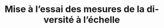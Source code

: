 ---
title: "Mise à l’essai des mesures de la diversité à l’échelle"
layout: post
lang: fr
lang-ref: 507-diversity-at-scale
section: 5
category: 
  - vision
  - diversity
hero:
  image:
    src: 5.7-tx-heading.png
    alt: Une photo d'une marée noire sous des lumières colorées.
  standards:
    - ethics
    - data
blocks:
  - type: title
    label: L’idée
  - Le gouvernement du Canada est déterminé à promouvoir la diversité, l’inclusion et l’égalité dans l’embauche dans la fonction publique et dans tous les aspects du travail gouvernemental. Bien qu’une grande partie de cet engagement se traduise par la socialisation des approches antiracistes et un changement de culture, particulièrement en ce qui a trait à la prise de décisions, il y a aussi le besoin de solutions systémiques qui peuvent produire des résultats à un niveau agrégé. Bref, le gouvernement est à la recherche de nouveaux processus qui produisent de nouveaux résultats.
  - Compte tenu du travail modeste, mais prometteur, que le Nuage de talents a fait pour restructurer le processus de demande d’emploi au gouvernement du Canada, l’équipe estime qu’il y a lieu de mener une étude plus vaste pour voir si cette solution peut produire des résultats évolutifs.
  - Les expériences réalisées par le Nuage de talents à ce jour sont loin d’être une étude statistiquement valable qui prouverait ou réfuterait la méthode. La première étape serait de commencer avec un échantillon suffisamment grand pour que nous puissions statistiquement prouver (ou réfuter) la théorie. Cela nécessiterait entre 50 et 100 emplois, avec un volume de candidats prévu de 2 000 à 5 000 au total. (Idéalement, cela serait ensuite mis à l’essai par rapport aux résultats en matière de diversité d’un échantillon équivalent d’offres sur la plateforme GC Emplois, en comparant les bases de référence.)
  - Si le modèle donne de bons résultats, l’intention serait alors de normaliser son utilisation dans les processus d’offres d’emploi du gouvernement du Canada, en apportant les changements nécessaires aux plateformes principales utilisées par les gestionnaires d’embauche et les ministères du GC.
  - type: pullquote
    content: "« L’engagement à promouvoir la diversité et l’inclusion ne se mesure pas seulement en mots. »"
  - type: title
    label: Résultats escomptés
  - "Les résultats escomptés de ce projet seraient doubles :"
  - type: list
    style: ordered
    items:
      - Confirmer et peaufiner une nouvelle méthodologie de promotion de l’inclusion et de la diversité qui pourrait avoir des incidences profondes sur le gouvernement du Canada, au-delà de l’embauche, et qui pourrait être un atout pour d’autres gouvernements au pays et à l’étranger qui cherchent à faire de même;
      - Apporter des améliorations concrètes, durables et alignées sur les processus aux résultats en matière de diversité et d’inclusion dans l’embauche à toutes les étapes du processus de recrutement et de sélection, et produire des résultats pour les groupes en quête d’équité et sous-représentés, notamment, et au-delà, les catégories d’équité en matière d’emploi définies dans la Loi sur l’équité en matière d’emploi (1995).
  - type: image
    src: 5.7-tx-leaves.jpg
    alt: Une photo d'une série de feuilles, disposées en arc de cercle, qui passent du vert au jaune, puis à l'orange et au rouge.
    route: section1
  - type: title
    label: Tirer parti du Nuage de talents
  - Le Nuage de talents dispose de l’expertise, de la plateforme, de la méthodologie, de l’évaluation des facteurs relatifs à la vie privée et de l’autorisation d’exploitation pour entreprendre cette étude. Si l’on décidait de faire avancer ces travaux dans un avenir rapproché, l’étude de recherche pourrait « entrer en service » à tout moment.
  - "Exigences pour faire progresser cette recherche :"
  - type: list
    style: ordered
    items:
      - La volonté d’une douzaine de ministères de présenter une poignée d’offres d’emploi dans le cadre de l’étude.  
      - Un soutien constant des ressources.
      - La promotion continue du Secrétariat du Conseil du Trésor et du Bureau du dirigeant principal de l’information pour accueillir l’équipe dans le cadre de sa structure organisationnelle (c’est là que l’infrastructure, l’autorisation d’exploitation et l’évaluation des facteurs relatifs à la vie privée pour le Nuage de talents ont été établies). 
---